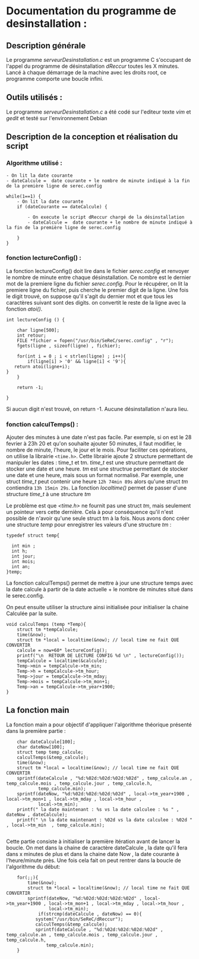 # Documentation du programme de desinstallation :

## Description générale
Le programme _serveurDesinstallation.c_ est un programme C s'occupant de l'appel du programme de désinstallation _dReccur_ toutes les X minutes.
Lancé à chaque démarrage de la machine avec les droits root, ce programme comporte une boucle infini.

## Outils utilisés :
Le programme _serveurDesinstallation.c_ a été codé sur l'editeur texte _vim_ et _gedit_ et testé sur l'environnement Debian

## Description de la conception et réalisation du script

### Algorithme utilisé :

```
- On lit la date courante
- dateCalcule =  date courante + le nombre de minute indiqué à la fin de la première ligne de serec.config

while(1==1) {
    - On lit la date courante
    if (dateCourante == dateCalcule) {
   
        - On execute le script dReccur chargé de la désinstallation
        - dateCalcule =  date courante + le nombre de minute indiqué à la fin de la première ligne de serec.config
   
    }
}
```


### fonction lectureConfig() :

La fonction lectureConfig() doit lire dans le fichier _serec.config_ et renvoyer le nombre de minute entre chaque désinstallation.
Ce nombre est le dernier mot de la premiere ligne du fichier _serec.config_.
Pour le récupérer, on lit la premiere ligne du fichier, puis cherche le premier digit de la ligne.
Une fois le digit trouvé, on suppose qu'il s'agit du dernier mot et que tous les caractères suivant sont des digits.
on convertit le reste de la ligne avec la fonction _atoi()_.

```
int lectureConfig () {

    char ligne[500];  
    int retour;
    FILE *fichier = fopen("/usr/bin/SeReC/serec.config" , "r");
    fgets(ligne , sizeof(ligne) , fichier);
   
    for(int i = 0 ; i < strlen(ligne) ; i++){
        if(ligne[i] > '0' && ligne[i] < '9'){
   return atoi(ligne+i);
}
    }

    return -1;

}
```
Si aucun digit n'est trouvé, on return -1. Aucune désinstallation n'aura lieu.


### fonction calculTemps() :

Ajouter des minutes à une date n'est pas facile. Par exemple, si on est le 28 fevrier à 23h 20 et qu'on souhaite ajouter 50 minutes, il faut modifier, le nombre de minute, l'heure, le jour et le mois.
Pour faciliter ces opérations, on utilise la librairie ```<time.h>```.
Cette librairie ajoute 2 structure permettant de manipuler les dates : time_t et tm.
_time\_t_ est une structure permettant de stocker une date et une heure.
_tm_ est une structrue permettant de stocker une date et une heure, mais sous un format normalisé.
Par exemple, une struct _time\_t_ peut contenir une heure ```12h 74min 89s``` alors qu'une struct _tm_ contiendra ```13h 15min 29s```.
La fonction _localtime()_ permet de passer d'une structure _time\_t_ à une structure _tm_


Le problème est que _<time.h>_ ne fournit pas une struct _tm_, mais seulement un pointeur vers cette dernière.
Cela à pour conséquence qu'il n'est possible de n'avoir qu'une seule struct tm à la fois.
Nous avons donc créer une structure _temp_ pour enregistrer les valeurs d'une structure _tm_ :
```
typedef struct temp{

  int min ;
  int h;
  int jour;
  int mois;
  int an;
}temp;
```

La fonction calculTemps() permet de mettre à jour une structure temps avec la date calcule à partir
de la date actuelle + le nombre de minutes situé dans le serec.config. 

On peut ensuite utiliser la structure ainsi initialisée pour initialiser la chaine Calculée par 
la suite. 

```
void calculTemps (temp *Temp){      
    struct tm *tempCalcule;
    time(&now);
    struct tm *local = localtime(&now); // local time ne fait QUE CONVERTIR
    calcule = now+60* lectureConfig();
    printf("\n  RETOUR DE LECTURE CONFIG %d \n" , lectureConfig());
    tempCalcule = localtime(&calcule);
    Temp->min = tempCalcule->tm_min;
    Temp->h = tempCalcule->tm_hour;
    Temp->jour = tempCalcule->tm_mday;
    Temp->mois = tempCalcule->tm_mon+1;
    Temp->an = tempCalcule->tm_year+1900;
}
```

## La fonction main 

La fonction main a pour objectif d'appliquer l'algorithme théorique présenté dans la première partie : 

````
    char dateCalcule[100]; 
    char dateNow[100];  
    struct temp temp_calcule; 
    calculTemps(&temp_calcule); 
    time(&now); 
    struct tm *local = localtime(&now); // local time ne fait QUE CONVERTIR 
    sprintf(dateCalcule , "%d:%02d:%02d:%02d:%02d" , temp_calcule.an , temp_calcule.mois , temp_calcule.jour , temp_calcule.h, 
		    temp_calcule.min); 
    sprintf(dateNow, "%d:%02d:%02d:%02d:%02d" , local->tm_year+1900 , local->tm_mon+1 , local->tm_mday , local->tm_hour ,
		    local->tm_min);
    printf(" la date maintenant : %s vs la date calculee : %s " , dateNow , dateCalcule); 
    printf(" \n la date maintenant : %02d vs la date calculee : %02d " , local->tm_min  , temp_calcule.min);
    
````
Cette partie consiste à initialiser la première itération avant de lancer la boucle. On met dans la chaine de 
caractère dateCalcule , la date qu'il fera dans x minutes de plus et dans la chaine date Now , la date courante à l'heure/minute
près. Une fois cela fait on peut rentrer dans la boucle de l'algorithme du début: 

````
    for(;;){
        time(&now);
        struct tm *local = localtime(&now); // local time ne fait QUE CONVERTIR 
        sprintf(dateNow, "%d:%02d:%02d:%02d:%02d" , local->tm_year+1900 , local->tm_mon+1 , local->tm_mday , local->tm_hour ,
                local->tm_min);
            if(strcmp(dateCalcule , dateNow) == 0){
           system("/usr/bin/SeReC/dReccur"); 
           calculTemps(&temp_calcule);
           sprintf(dateCalcule , "%d:%02d:%02d:%02d:%02d" , temp_calcule.an , temp_calcule.mois , temp_calcule.jour , temp_calcule.h, 
               temp_calcule.min); 
	}
````



